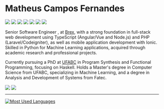 # Matheus Campos Fernandes

<p float="left">
  <img src="https://img.shields.io/badge/Haskell-5D4F85?style=for-the-badge&logo=haskell&logoColor=white" />
  <img src="https://img.shields.io/badge/TypeScript-007ACC?style=for-the-badge&logo=typescript&logoColor=white">
  <img src="https://img.shields.io/badge/Angular-DD0031?style=for-the-badge&logo=angular&logoColor=white" /> 
  <img src="https://img.shields.io/badge/Vue.js-35495E?style=for-the-badge&logo=vuedotjs&logoColor=4FC08D"/>
  <img src="https://img.shields.io/badge/Python-FFD43B?style=for-the-badge&logo=python&logoColor=darkgreen">
  <img src="https://img.shields.io/badge/PHP-777BB4?style=for-the-badge&logo=php&logoColor=white">
  <img src="https://img.shields.io/badge/Laravel-FF2D20?style=for-the-badge&logo=laravel&logoColor=white">
</p>

Senior Software Engineer , at [Brex](http://brex.com/), with a strong foundation in full-stack web development using TypeScript (Angular/Vue and Node.js) and PHP (Laravel/Codeigniter), as well as mobile application development with Ionic. 
Skilled in Python for Machine Learning applications, acquired through academic research and professional projects.

Currently pursuing a PhD at [UFABC](https://www.ufabc.edu.br/) in Program Synthesis and Functional Programming, focusing on Haskell. Holds a Master's degree in Computer Science from UFABC, specializing in Machine Learning, and a degree in Analysis and Development of Systems from Fatec.

<a href="https://www.linkedin.com/in/matheuscfernandes/"><img align="center" src="https://img.shields.io/badge/LinkedIn-0077B5?style=for-the-badge&logo=linkedin&logoColor=white" /></a>
<a href="https://codepen.io/mcf1110"><img align="center" src="https://img.shields.io/badge/Codepen-000000?style=for-the-badge&logo=codepen&logoColor=white" /></a>

---


[![Most Used Languages](https://github-readme-stats.vercel.app/api/top-langs/?username=mcf1110&exclude_repo=smart-cities-pollution,BIGDATA2018)](https://github.com/anuraghazra/github-readme-stats)
